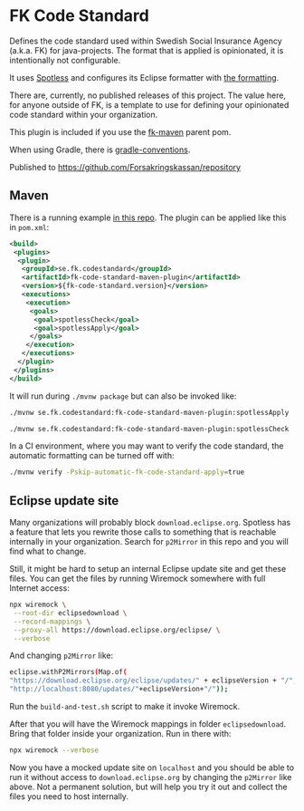 # FK Code Standard

Defines the code standard used within Swedish Social Insurance Agency (a.k.a. FK) for java-projects. The format that is applied is opinionated, it is intentionally not configurable.

It uses [Spotless](https://github.com/diffplug/spotless) and configures its Eclipse formatter with [the formatting](/code-standard-java-eclipse.xml).

There are, currently, no published releases of this project. The value here, for anyone outside of FK, is a template to use for defining your opinionated code standard within your organization.

This plugin is included if you use the [fk-maven](https://github.com/Forsakringskassan/fk-maven) parent pom.

When using Gradle, there is [gradle-conventions](https://github.com/Forsakringskassan/gradle-conventions).

Published to https://github.com/Forsakringskassan/repository

## Maven

There is a running example [in this repo](/fk-code-standard-maven-plugin-example). The plugin can be applied like this in `pom.xml`:

```xml
<build>
 <plugins>
  <plugin>
   <groupId>se.fk.codestandard</groupId>
   <artifactId>fk-code-standard-maven-plugin</artifactId>
   <version>${fk-code-standard.version}</version>
   <executions>
    <execution>
     <goals>
      <goal>spotlessCheck</goal>
      <goal>spotlessApply</goal>
     </goals>
    </execution>
   </executions>
  </plugin>
 </plugins>
</build>
```

It will run during `./mvnw package` but can also be invoked like:

```sh
./mvnw se.fk.codestandard:fk-code-standard-maven-plugin:spotlessApply
```

```sh
./mvnw se.fk.codestandard:fk-code-standard-maven-plugin:spotlessCheck
```

In a CI environment, where you may want to verify the code standard, the automatic formatting can be turned off with:

```sh
./mvnw verify -Pskip-automatic-fk-code-standard-apply=true
```

## Eclipse update site

Many organizations will probably block `download.eclipse.org`. Spotless has a feature that lets you rewrite those calls to something that is reachable internally in your organization. Search for `p2Mirror` in this repo and you will find what to change.

Still, it might be hard to setup an internal Eclipse update site and get these files. You can get the files by running Wiremock somewhere with full Internet access:

```sh
npx wiremock \
 --root-dir eclipsedownload \
 --record-mappings \
 --proxy-all https://download.eclipse.org/eclipse/ \
 --verbose
```

And changing `p2Mirror` like:

```sh
eclipse.withP2Mirrors(Map.of(
"https://download.eclipse.org/eclipse/updates/" + eclipseVersion + "/",
"http://localhost:8080/updates/"+eclipseVersion+"/"));
```

Run the `build-and-test.sh` script to make it invoke Wiremock.

After that you will have the Wiremock mappings in folder `eclipsedownload`. Bring that folder inside your organization. Run in there with:

```sh
npx wiremock --verbose
```

Now you have a mocked update site on `localhost` and you should be able to run it without access to `download.eclipse.org` by changing the `p2Mirror` like above. Not a permanent solution, but will help you try it out and collect the files you need to host internally.
